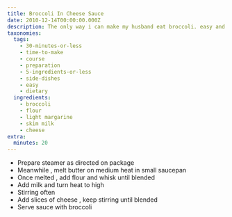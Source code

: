 ```yaml
---
title: Broccoli In Cheese Sauce
date: 2010-12-14T00:00:00.000Z
description: The only way i can make my husband eat broccoli. easy and very good!
taxonomies:
  tags:
    - 30-minutes-or-less
    - time-to-make
    - course
    - preparation
    - 5-ingredients-or-less
    - side-dishes
    - easy
    - dietary
  ingredients:
    - broccoli
    - flour
    - light margarine
    - skim milk
    - cheese
extra:
  minutes: 20
---
```

 - Prepare steamer as directed on package
 - Meanwhile , melt butter on medium heat in small saucepan
 - Once melted , add flour and whisk until blended
 - Add milk and turn heat to high
 - Stirring often
 - Add slices of cheese , keep stirring until blended
 - Serve sauce with broccoli
